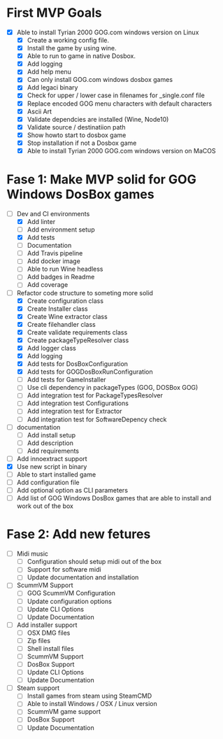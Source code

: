 # First MVP Goals
-   [x] Able to install Tyrian 2000 GOG.com windows version on Linux
    -   [x] Create a working config file.
    -   [x] Install the game by using wine.
    -   [x] Able to run to game in native Dosbox.
    -   [x] Add logging
    -   [x] Add help menu
    -   [x] Can only install GOG.com windows dosbox games
    -   [x] Add legaci binary
    -   [X] Check for upper / lower case in filenames for _single.conf file
    -   [x] Replace encoded GOG menu characters with default characters
    -   [x] Ascii Art
    -   [x] Validate dependcies are installed (Wine, Node10)
    -   [X] Validate source / destinatiion path
    -   [X] Show howto start to dosbox game
    -   [X] Stop installation if not a Dosbox game
    -   [X] Able to install Tyrian 2000 GOG.com windows version on MaCOS 

# Fase 1: Make MVP solid for GOG Windows DosBox games
-   [ ] Dev and CI environments
    -   [x] Add linter
    -   [ ] Add environment setup
    -   [x] Add tests
    -   [ ] Documentation
    -   [ ] Add Travis pipeline
    -   [ ] Add docker image
    -   [ ] Able to run Wine headless
    -   [ ] Add badges in Readme
    -   [ ] Add coverage
-   [ ] Refactor code structure to someting more solid
    -   [x] Create configuration class
    -   [x] Create Installer class
    -   [x] Create Wine extractor class
    -   [x] Create filehandler class
    -   [x] Create validate requirements class
    -   [x] Create packageTypeResolver class
    -   [x] Add logger class
    -   [x] Add logging
    -   [x] Add tests for DosBoxConfiguration
    -   [x] Add tests for GOGDosBoxRunConfiguration
    -   [ ] Add tests for GameInstaller
    -   [ ] Use cli dependency in packageTypes (GOG, DOSBox GOG)
    -   [ ] Add integration test for PackageTypesResolver
    -   [ ] Add integration test Configurations
    -   [ ] Add integration test for Extractor
    -   [ ] Add integration test for SoftwareDepency check
-   [ ] documentation   
    -   [ ] Add install setup
    -   [ ] Add description
    -   [ ] Add requirements
-   [ ] Add innoextract support
-   [x] Use new script in binary
-   [ ] Able to start installed game
-   [ ] Add configuration file
-   [ ] Add optional option as CLI parameters
-   [ ] Add list of GOG Windows DosBox games that are able to install and work out of the box

# Fase 2: Add new fetures
-   [ ] Midi music
    -   [ ] Configuration should setup midi out of the box
    -   [ ] Support for software midi
    -   [ ] Update documentation and installation
-   [ ] ScummVM Support
    -   [ ] GOG ScummVM Configuration
    -   [ ] Update configuration options
    -   [ ] Update CLI Options 
    -   [ ] Update Documentation   
-   [ ] Add installer support
    -   [ ] OSX DMG files
    -   [ ] Zip files
    -   [ ] Shell install files
    -   [ ] ScummVM Support
    -   [ ] DosBox Support
    -   [ ] Update CLI Options
    -   [ ] Update Documentation
-   [ ] Steam support
    -   [ ] Install games from steam using SteamCMD
    -   [ ] Able to install Windows / OSX / Linux version
    -   [ ] ScummVM game support
    -   [ ] DosBox Support
    -   [ ] Update Documentation
